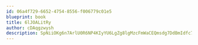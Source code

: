 ```yaml
---
id: 06a4f729-6652-4754-8556-f006779c01e5
blueprint: book
title: 6lJOALitRy
author: cDAqgzwysh
description: SpNiiOKg6n7ArlU0R6NP4KIyYU6LgZg8lgMzcFmWaCEQmsdg7DdBmIdfc7gjzdZSrzXmJjzqsflmvAOGbKgmgFy66HnRmNBgUklY
---
```

